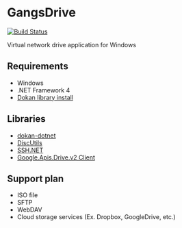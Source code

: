 

# GangsDrive
[![Build Status](https://travis-ci.org/ms-wannabe/GangsDrive.svg?branch=master)](https://travis-ci.org/ms-wannabe/GangsDrive)

Virtual network drive application for Windows

## Requirements
* Windows
* .NET Framework 4
* [Dokan library install](https://github.com/dokan-dev/dokany/releases)

## Libraries
* [dokan-dotnet](https://github.com/dokan-dev/dokan-dotnet)
* [DiscUtils](https://discutils.codeplex.com/)
* [SSH.NET](https://sshnet.codeplex.com/)
* [Google.Apis.Drive.v2 Client](https://github.com/google/google-api-dotnet-client)

## Support plan
* ISO file
* SFTP
* WebDAV
* Cloud storage services (Ex. Dropbox, GoogleDrive, etc.)
